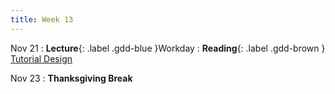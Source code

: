```yaml
---
title: Week 13
---
```


Nov 21
: **Lecture**{: .label .gdd-blue }Workday
: **Reading**{: .label .gdd-brown } [Tutorial Design]

Nov 23
: **Thanksgiving Break**

[Tutorial Design]: https://gamedevelopment.tutsplus.com/tutorials/the-many-ways-to-show-the-player-how-its-done-with-in-game-tutorials--gamedev-400